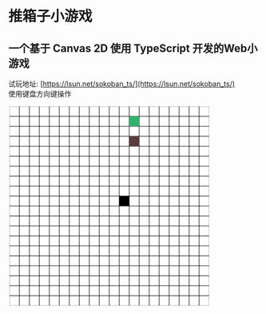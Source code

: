 # 推箱子小游戏  
## 一个基于 Canvas 2D 使用 TypeScript 开发的Web小游戏  

试玩地址: [https://lsun.net/sokoban_ts/](https://lsun.net/sokoban_ts/)  
使用键盘方向键操作

![运行效果图](./demo.png)
